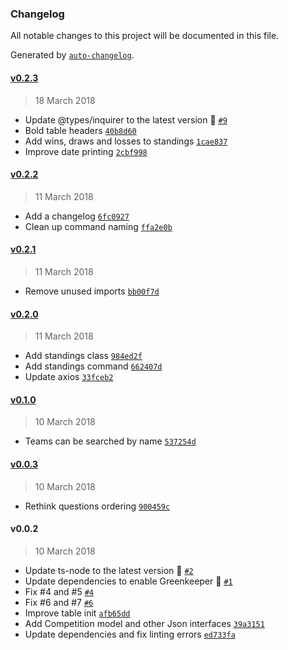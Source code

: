 ### Changelog
All notable changes to this project will be documented in this file.

Generated by [`auto-changelog`](https://github.com/CookPete/auto-changelog).

#### [v0.2.3](https://github.com/acifani/soccer-go/compare/v0.2.2...v0.2.3)
> 18 March 2018
- Update @types/inquirer to the latest version 🚀 [`#9`](https://github.com/acifani/soccer-go/pull/9)
- Bold table headers [`40b8d60`](https://github.com/acifani/soccer-go/commit/40b8d603dcd856618db245455f21f00a7c47d81f)
- Add wins, draws and losses to standings [`1cae837`](https://github.com/acifani/soccer-go/commit/1cae8374d45f810f28a1c1c17e1785af67e095d0)
- Improve date printing [`2cbf998`](https://github.com/acifani/soccer-go/commit/2cbf9982ac688a4b6121aa44a8b254a3a3864015)

#### [v0.2.2](https://github.com/acifani/soccer-go/compare/v0.2.1...v0.2.2)
> 11 March 2018
- Add a changelog [`6fc0927`](https://github.com/acifani/soccer-go/commit/6fc0927b91830a82a096d728ac928c306fc1b7cb)
- Clean up command naming [`ffa2e0b`](https://github.com/acifani/soccer-go/commit/ffa2e0b8d5f8383e5fe2841bc4af806d0c6dbe61)

#### [v0.2.1](https://github.com/acifani/soccer-go/compare/v0.2.0...v0.2.1)
> 11 March 2018
- Remove unused imports [`bb00f7d`](https://github.com/acifani/soccer-go/commit/bb00f7d1b292865a6347c4777f064fb69190cdd1)

#### [v0.2.0](https://github.com/acifani/soccer-go/compare/v0.1.0...v0.2.0)
> 11 March 2018
- Add standings class [`984ed2f`](https://github.com/acifani/soccer-go/commit/984ed2f80a7acea3ea384996698e07d29970fc1c)
- Add standings command [`662407d`](https://github.com/acifani/soccer-go/commit/662407de6dba82915c3a6c0f45db5be6196e8af5)
- Update axios [`33fceb2`](https://github.com/acifani/soccer-go/commit/33fceb2a9065c7b8157d5835f01118d3c402fc15)

#### [v0.1.0](https://github.com/acifani/soccer-go/compare/v0.0.3...v0.1.0)
> 10 March 2018
- Teams can be searched by name [`537254d`](https://github.com/acifani/soccer-go/commit/537254d47ea3e6dad3e3d53578a9f5ff5af7e7d7)

#### [v0.0.3](https://github.com/acifani/soccer-go/compare/v0.0.2...v0.0.3)
> 10 March 2018
- Rethink questions ordering [`900459c`](https://github.com/acifani/soccer-go/commit/900459cf414185c77f2ef9b2533332f9ffb3bf27)

#### v0.0.2
> 10 March 2018
- Update ts-node to the latest version 🚀 [`#2`](https://github.com/acifani/soccer-go/pull/2)
- Update dependencies to enable Greenkeeper 🌴 [`#1`](https://github.com/acifani/soccer-go/pull/1)
- Fix #4 and #5 [`#4`](https://github.com/acifani/soccer-go/issues/4)
- Fix #6 and #7 [`#6`](https://github.com/acifani/soccer-go/issues/6)
- Improve table init [`afb65dd`](https://github.com/acifani/soccer-go/commit/afb65dd8b33ccd694fb84153624e4e52ae134974)
- Add Competition model and other Json interfaces [`39a3151`](https://github.com/acifani/soccer-go/commit/39a31514f88c7f600628bfd336220732cdc236f0)
- Update dependencies and fix linting errors [`ed733fa`](https://github.com/acifani/soccer-go/commit/ed733fafc6c7d4022e53775e0954b410a27fa0fd)

